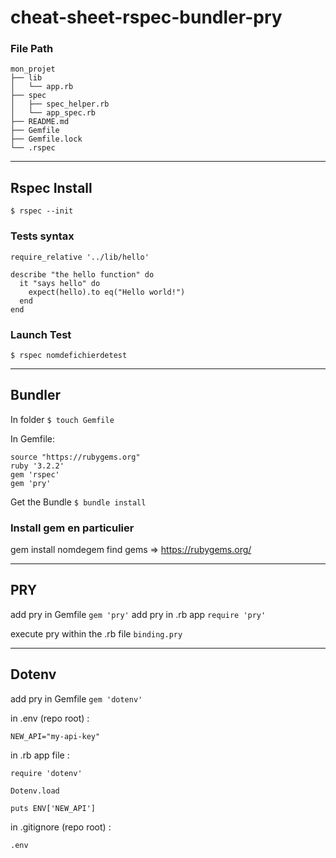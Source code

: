 # cheat-sheet-rspec-bundler-pry

### File Path
```
mon_projet
├── lib
│   └── app.rb
├── spec
│   ├── spec_helper.rb
│   └── app_spec.rb
├── README.md
├── Gemfile
├── Gemfile.lock
└── .rspec
```

-----

## Rspec Install
`$ rspec --init`

### Tests syntax
```
require_relative '../lib/hello'

describe "the hello function" do
  it "says hello" do
    expect(hello).to eq("Hello world!")
  end
end
```

### Launch Test
`$ rspec nomdefichierdetest`

-----

## Bundler 
In folder `$ touch Gemfile`

In Gemfile:
```
source "https://rubygems.org"
ruby '3.2.2'
gem 'rspec'
gem 'pry'
```
Get the Bundle 
`$ bundle install`
 

### Install gem en particulier 
gem install nomdegem 
find gems => https://rubygems.org/ 

-----

## PRY
add pry in Gemfile `gem 'pry'` 
add pry in .rb app `require 'pry'` 

execute pry within the .rb file `binding.pry`

-----

## Dotenv
add pry in Gemfile `gem 'dotenv'` 

in .env (repo root) :
```
NEW_API="my-api-key"
```

in .rb app file :
```
require 'dotenv'

Dotenv.load 

puts ENV['NEW_API']
```

in .gitignore (repo root) : 
```
.env
```
